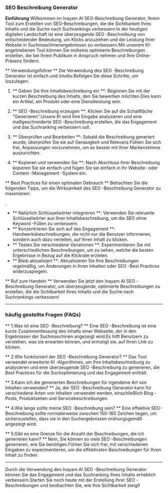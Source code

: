 ### SEO Beschreibung Generator

**Einführung**
Willkommen im Inayam AI SEO-Beschreibung Generator, Ihrem Tool zum Erstellen von SEO-Beschreibungen, die die Sichtbarkeit Ihres Inhalts und die Suche nach Suchrankings verbessern.In der heutigen digitalen Landschaft ist eine überzeugende SEO -Beschreibung von entscheidender Bedeutung, um Klicks anzuziehen und die Leistung Ihrer Website in Suchmaschinenergebnissen zu verbessern.Mit unserem KI-angetriebenen Tool können Sie mühelos optimierte Beschreibungen erstellen, die bei Ihrem Publikum in Anspruch nehmen und Ihre Online-Präsenz fördern.

** Verwendungsführer **
Die Verwendung des SEO -Beschreibung Generator ist einfach und intuitiv.Befolgen Sie diese Schritte, um loszulegen:

1. ** Geben Sie Ihre Inhaltsbeschreibung ein **: Beginnen Sie mit der kurzen Beschreibung des Inhalts, den Sie bewerben möchten.Dies kann ein Artikel, ein Produkt oder eine Dienstleistung sein.

2. ** SEO -Beschreibung erzeugen **: Klicken Sie auf die Schaltfläche "Generieren".Unsere KI wird Ihre Eingabe analysieren und eine maßgeschneiderte SEO -Beschreibung erstellen, die das Engagement und das Suchranking verbessern soll.

3. ** Überprüfen und Bearbeiten **: Sobald die Beschreibung generiert wurde, überprüfen Sie sie auf Genauigkeit und Relevanz.Fühlen Sie sich frei, Anpassungen vorzunehmen, um es besser mit Ihrer Markenstimme auszurichten.

4. ** Kopieren und verwenden Sie **: Nach Abschluss Ihrer Beschreibung kopieren Sie sie einfach und fügen Sie sie einfach in Ihr Website- oder Content -Management -System ein.

** Best Practices für einen optimalen Gebrauch **
Betrachten Sie die folgenden Tipps, um die Wirksamkeit des SEO -Beschreibung Generator zu maximieren:

.
- ** Natürlich Schlüsselwörter integrieren **: Verwenden Sie relevante Schlüsselwörter aus Ihrer Inhaltsbeschreibung, um die SEO ohne Keyword -Füllen zu verbessern.
- ** Konzentrieren Sie sich auf das Engagement **: Handwerksbeschreibungen, die nicht nur die Benutzer informieren, sondern auch dazu verleiten, auf Ihren Inhalt zu klicken.
- ** Testen Sie verschiedene Variationen **: Experimentieren Sie mit unterschiedlichen Beschreibungen, um zu sehen, welche die besten Ergebnisse in Bezug auf die Klickrate erzielen.
- ** Bleib aktualisiert **: Aktualisieren Sie Ihre Beschreibungen regelmäßig, um Änderungen in Ihren Inhalten oder SEO -Best Practices widerzuspiegeln.

** Ruf zum Handeln **
Verwenden Sie jetzt den Inayam AI SEO -Beschreibung Generator, um überzeugende, optimierte Beschreibungen zu erstellen, die die Sichtbarkeit Ihres Inhalts und die Suche nach Suchrankings verbessern!

---

### häufig gestellte Fragen (FAQs)

** 1.Was ist eine SEO -Beschreibung? **
Eine SEO -Beschreibung ist eine kurze Zusammenfassung des Inhalts einer Webseite, der in den Ergebnissen der Suchmaschinen angezeigt wird.Es hilft Benutzern zu verstehen, was sie erwarten können, und ermutigt sie, auf Ihren Link zu klicken.

** 2.Wie funktioniert der SEO -Beschreibung Generator? **
Das Tool verwendet erweiterte KI -Algorithmen, um Ihre Inhaltsbeschreibung zu analysieren und eine überzeugende SEO -Beschreibung zu generieren, die Best Practices für die Suchoptimierung und das Engagement enthält.

** 3.Kann ich die generierten Beschreibungen für irgendeine Art von Inhalten verwenden? **
Ja, der SEO -Beschreibung Generator kann für verschiedene Arten von Inhalten verwendet werden, einschließlich Blog -Posts, Produktseiten und Servicebeschreibungen.

** 4.Wie lange sollte meine SEO -Beschreibung sein? **
Eine effektive SEO-Beschreibung sollte normalerweise zwischen 150-160 Zeichen liegen, um sicherzustellen, dass sie in den Suchergebnissen ordnungsgemäß angezeigt wird.

** 5.Gibt es eine Grenze für die Anzahl der Beschreibungen, die ich generieren kann? **
Nein, Sie können so viele SEO -Beschreibungen generieren, wie Sie benötigen.Fühlen Sie sich frei, mit verschiedenen Eingaben zu experimentieren, um die effektivsten Beschreibungen für Ihren Inhalt zu finden.

---

Durch die Verwendung des Inayam AI SEO -Beschreibung Generator können Sie das Engagement und das Suchranking Ihres Inhalts erheblich verbessern.Starten Sie noch heute mit der Erstellung Ihrer SEO -Beschreibungen und beobachten Sie, wie Ihre Sichtbarkeit steigt!